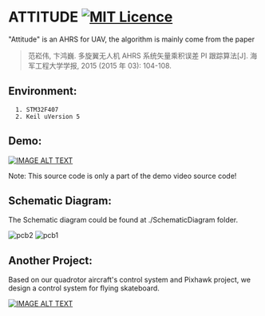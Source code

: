 # ATTITUDE  [![MIT Licence](https://badges.frapsoft.com/os/mit/mit.svg?v=103)](https://opensource.org/licenses/mit-license.php)

"Attitude" is an AHRS for UAV, the algorithm is mainly come from the paper 
> 范崧伟, 卞鸿巍. 多旋翼无人机 AHRS 系统矢量乘积误差 PI 跟踪算法[J]. 海军工程大学学报, 2015 (2015 年 03): 104-108.

## Environment:
```
  1. STM32F407
  2. Keil uVersion 5
```
## Demo:

[![IMAGE ALT TEXT](http://img.youtube.com/vi/lu3YBzcjbMQ/0.jpg)](https://www.youtube.com/embed/lu3YBzcjbMQ "DUT")

Note: This source code is only a part of the demo video source code!
## Schematic Diagram:
The Schematic diagram could be found at ./SchematicDiagram folder.

![pcb2](https://github.com/crisb-DUT/Attitude/raw/master/SchematicDiagram/pcb2.png)
![pcb1](https://github.com/crisb-DUT/Attitude/raw/master/SchematicDiagram/pcb.png)

## Another Project:
Based on our quadrotor aircraft's control system and Pixhawk project, we design a control system for flying skateboard.

[![IMAGE ALT TEXT](http://img.youtube.com/vi/OMiPqYcYU0A/0.jpg)](https://www.youtube.com/embed/OMiPqYcYU0A "DUT")